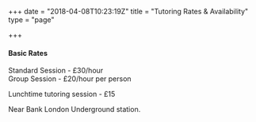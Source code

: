 +++
date = "2018-04-08T10:23:19Z"
title = "Tutoring Rates & Availability"
type = "page"

+++
#### Basic Rates

Standard Session - £30/hour  
Group Session - £20/hour per person

  
Lunchtime tutoring session -  £15

Near Bank London Underground station.